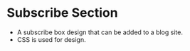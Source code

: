# Subscribe Section
* A subscribe box design that can be added to a blog site.
* CSS is used for design.
